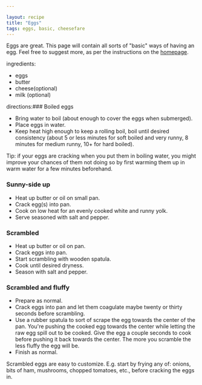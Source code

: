 ```yaml
---

layout: recipe
title: "Eggs"
tags: eggs, basic, cheesefare
---
```


Eggs are great. This page will contain all sorts of "basic" ways of having an egg. Feel free to suggest more, as per the instructions on the
[homepage](/recipes/index.html).

ingredients:
- eggs
- butter
- cheese(optional)
- milk (optional)

directions:### Boiled eggs

- Bring water to boil (about enough to cover the eggs when submerged).
- Place eggs in water.
- Keep heat high enough to keep a rolling boil, boil until desired consistency (about 5 or less minutes for soft boiled and very runny, 8 minutes for medium runny, 10+ for hard boiled).

Tip: if your eggs are cracking when you put them in boiling water, you might improve your chances of them not doing so by first warming them up in warm water for a few minutes beforehand.

### Sunny-side up

- Heat up butter or oil on small pan.
- Crack egg(s) into pan.
- Cook on low heat for an evenly cooked white and runny yolk.
- Serve seasoned with salt and pepper.

### Scrambled

- Heat up butter or oil on pan.
- Crack eggs into pan.
- Start scrambling with wooden spatula.
- Cook until desired dryness.
- Season with salt and pepper.

### Scrambled and fluffy

- Prepare as normal.
- Crack eggs into pan and let them coagulate maybe twenty or thirty seconds before scrambling.
- Use a rubber spatula to sort of scrape the egg towards the center of the pan. You're pushing the cooked egg towards the center while letting the raw egg spill out to be cooked. Give the egg a couple seconds to cook before pushing it back towards the center. The more you scramble the less fluffy the egg will be.
- Finish as normal.

Scrambled eggs are easy to customize. E.g. start by frying any of: onions, bits
of ham, mushrooms, chopped tomatoes, etc., before cracking the eggs in.

